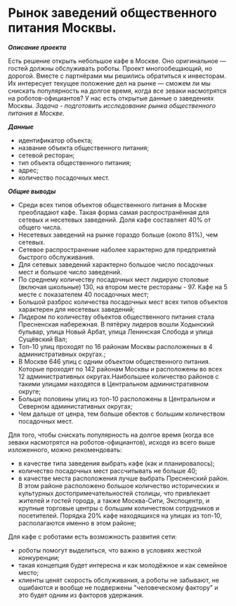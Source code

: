 # Рынок заведений общественного питания Москвы.
***Описание проекта***

Есть решение открыть небольшое кафе в Москве. Оно оригинальное — гостей должны обслуживать роботы. 
Проект многообещающий, но дорогой. Вместе с партнёрами мы решились обратиться к инвесторам.
Их интересует текущее положение дел на рынке — сможем ли мы снискать популярность на долгое время, когда все зеваки насмотрятся на роботов-официантов? 
У нас есть открытые данные о заведениях Москвы.
*Задача - подготовить исследование рынка общественного питания в Москве.*

***Данные***

- идентификатор объекта;
- название объекта общественного питания;
- сетевой ресторан;
- тип объекта общественного питания;
- адрес;
- количество посадочных мест.

***Общие выводы***

- Среди всех типов объектов общественного питания в Москве преобладают кафе. Такая форма самая распространённая для сетевых и несетевых заведений. Доля кафе составляет 40% от общего числа.
- Несетевых заведений на рынке гораздо больше (около 81%), чем сетевых.
- Сетевое распространение наболее характерно для предприятий быстрого обслуживания. 
- Для сетевых заведений характерно большое число посадочных мест и большое число заведений.
- По среднему количеству посадочных мест лидирую столовые (включая школьные) 130, на втором месте рестораны - 97. Кафе на 5 месте с показателем 40 посадочных мест;
- Большой разброс количества посадочных мест всех типов объектов характерен для несетевых заведений;
- Лидером по количеству объектов общественного питания стала Пресненская набережная. В пятёрку лидеров вошли Ходынский бульвар, улица Новый Арбат, улица Ленинская Слобода и улица Сущёвский Вал;
- Топ-10 улиц проходят по  16 районам Москвы расположеных в  4 административных округах.;
- В Москве 646 улиц с одним объектом общественного питания. Которые проходят по 142 районам Москвы и расположены во всех 12 административных округах.Наибольшее количество районов с такими улицами находятся в Центральном административном округе;
- Больше половины улиц из топ-10 расположены в Центральном и Северном администативных округах;
- Чем дальше от ценра, тем больше обектов с большим количеством посадочных мест.

Для того, чтобы снискать популярность на долгое время (когда все зеваки насмотрятся на роботов-официантов), исходя из всего выше изложенного, можно рекомендовать:

- в качестве типа заведения выбрать кафе (как и планировалось);
- количество посадочных мест рассчитывать не больше 40;
- в качестве места расположения лучше выбрать Пресненский район. В этом районе расположено большое количество исторических и культурных достопримечательностей столицы, что привлекает жителей и гостей города, а также Москва-Сити, Экспоцентр, и крупные торговые центры с большим количеством сотрудников и посетителей. Порядка 20% кафе находящихся на улицах из топ-10, располагаются именно в этом районе;

Для кафе с роботами есть возможность развития сети: 

- роботы помогут выделиться, что важно в условиях жесткой конкуренции;
- такая концепция будет интересна и как молодёжное и как семейное место;
- клиенты ценят скорость обслуживания, а роботы не забывают, не ошибаются и вообще не подвержены "человеческому фактору" и это будет одним из факторов удержания.
